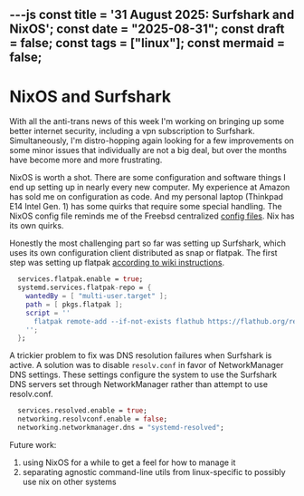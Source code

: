 ---js
const title = '31 August 2025: Surfshark and NixOS';
const date = "2025-08-31";
const draft = false;
const tags = ["linux"];
const mermaid = false;
---

# NixOS and Surfshark

With all the anti-trans news of this week I'm working on bringing up some better internet security, including a vpn subscription to Surfshark. Simultaneously, I'm distro-hopping again looking for a few improvements on some minor issues that individually are not a big deal, but over the months have become more and more frustrating.

NixOS is worth a shot. There are some configuration and software things I end up setting up in nearly every new computer. My experience at Amazon has sold me on configuration as code. And my personal laptop (Thinkpad E14 Intel Gen. 1) has some quirks that require some special handling. The NixOS config file reminds me of the Freebsd centralized [config files](https://docs.freebsd.org/en/books/handbook/config/). Nix has its own quirks.

Honestly the most challenging part so far was setting up Surfshark, which uses its own configuration client distributed as snap or flatpak. The first step was setting up flatpak [according to wiki instructions](https://wiki.nixos.org/wiki/Flatpak).


```nix
  services.flatpak.enable = true;
  systemd.services.flatpak-repo = {
    wantedBy = [ "multi-user.target" ];
    path = [ pkgs.flatpak ];
    script = ''
      flatpak remote-add --if-not-exists flathub https://flathub.org/repo/flathub.flatpakrepo
    '';
  };
```

A trickier problem to fix was DNS resolution failures when Surfshark is active. A solution was to disable `resolv.conf` in favor of NetworkManager DNS settings. These settings configure the system to use the Surfshark DNS servers set through NetworkManager rather than attempt to use resolv.conf.


```nix
  services.resolved.enable = true;
  networking.resolvconf.enable = false;
  networking.networkmanager.dns = "systemd-resolved";
```

Future work:

1. using NixOS for a while to get a feel for how to manage it
2. separating agnostic command-line utils from linux-specific to possibly use nix on other systems
